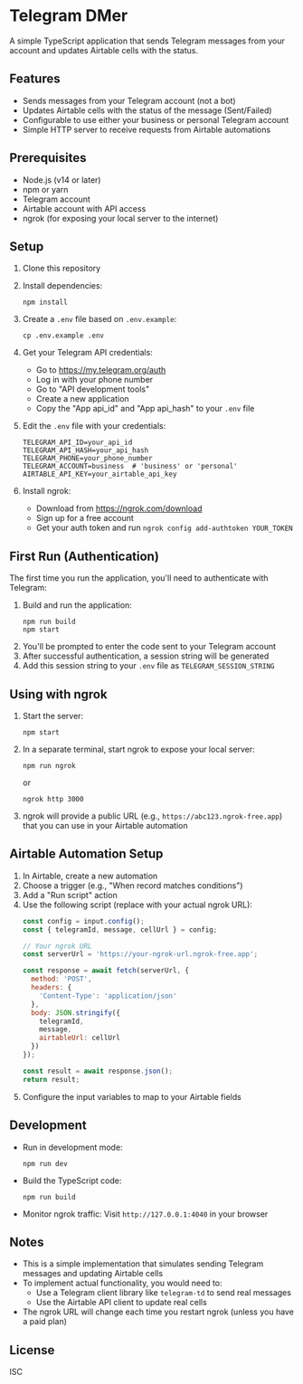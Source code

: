 # Telegram DMer

A simple TypeScript application that sends Telegram messages from your account and updates Airtable cells with the status.

## Features

- Sends messages from your Telegram account (not a bot)
- Updates Airtable cells with the status of the message (Sent/Failed)
- Configurable to use either your business or personal Telegram account
- Simple HTTP server to receive requests from Airtable automations

## Prerequisites

- Node.js (v14 or later)
- npm or yarn
- Telegram account
- Airtable account with API access
- ngrok (for exposing your local server to the internet)

## Setup

1. Clone this repository
2. Install dependencies:
   ```
   npm install
   ```
3. Create a `.env` file based on `.env.example`:
   ```
   cp .env.example .env
   ```
4. Get your Telegram API credentials:
   - Go to https://my.telegram.org/auth
   - Log in with your phone number
   - Go to "API development tools"
   - Create a new application
   - Copy the "App api_id" and "App api_hash" to your `.env` file

5. Edit the `.env` file with your credentials:
   ```
   TELEGRAM_API_ID=your_api_id
   TELEGRAM_API_HASH=your_api_hash
   TELEGRAM_PHONE=your_phone_number
   TELEGRAM_ACCOUNT=business  # 'business' or 'personal'
   AIRTABLE_API_KEY=your_airtable_api_key
   ```

6. Install ngrok:
   - Download from https://ngrok.com/download
   - Sign up for a free account
   - Get your auth token and run `ngrok config add-authtoken YOUR_TOKEN`

## First Run (Authentication)

The first time you run the application, you'll need to authenticate with Telegram:

1. Build and run the application:
   ```
   npm run build
   npm start
   ```
2. You'll be prompted to enter the code sent to your Telegram account
3. After successful authentication, a session string will be generated
4. Add this session string to your `.env` file as `TELEGRAM_SESSION_STRING`

## Using with ngrok

1. Start the server:
   ```
   npm start
   ```

2. In a separate terminal, start ngrok to expose your local server:
   ```
   npm run ngrok
   ```
   or
   ```
   ngrok http 3000
   ```

3. ngrok will provide a public URL (e.g., `https://abc123.ngrok-free.app`) that you can use in your Airtable automation

## Airtable Automation Setup

1. In Airtable, create a new automation
2. Choose a trigger (e.g., "When record matches conditions")
3. Add a "Run script" action
4. Use the following script (replace with your actual ngrok URL):
   ```javascript
   const config = input.config();
   const { telegramId, message, cellUrl } = config;

   // Your ngrok URL
   const serverUrl = 'https://your-ngrok-url.ngrok-free.app';

   const response = await fetch(serverUrl, {
     method: 'POST',
     headers: {
       'Content-Type': 'application/json'
     },
     body: JSON.stringify({
       telegramId,
       message,
       airtableUrl: cellUrl
     })
   });

   const result = await response.json();
   return result;
   ```
5. Configure the input variables to map to your Airtable fields

## Development

- Run in development mode:
   ```
   npm run dev
   ```
- Build the TypeScript code:
   ```
   npm run build
   ```
- Monitor ngrok traffic:
   Visit `http://127.0.0.1:4040` in your browser

## Notes

- This is a simple implementation that simulates sending Telegram messages and updating Airtable cells
- To implement actual functionality, you would need to:
  - Use a Telegram client library like `telegram-td` to send real messages
  - Use the Airtable API client to update real cells
- The ngrok URL will change each time you restart ngrok (unless you have a paid plan)

## License

ISC
